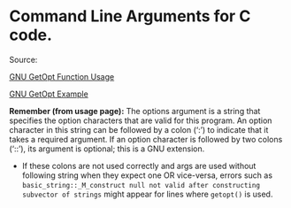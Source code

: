 Command Line Arguments for C code.
===

Source: 

[GNU GetOpt Function Usage](https://www.gnu.org/software/libc/manual/html_node/Using-Getopt.html)

[GNU GetOpt Example](https://www.gnu.org/software/libc/manual/html_node/Example-of-Getopt.html)



**Remember (from usage page):** The options argument is a string that specifies the option characters that are valid for this program. An option character in this string can be followed by a colon (‘:’) to indicate that it takes a required argument. If an option character is followed by two colons (‘::’), its argument is optional; this is a GNU extension.
* If these colons are not used correctly and args are used without following string when they expect one OR vice-versa, errors such as ```basic_string::_M_construct null not valid after constructing subvector of strings``` might appear for lines where ```getopt()``` is used.

